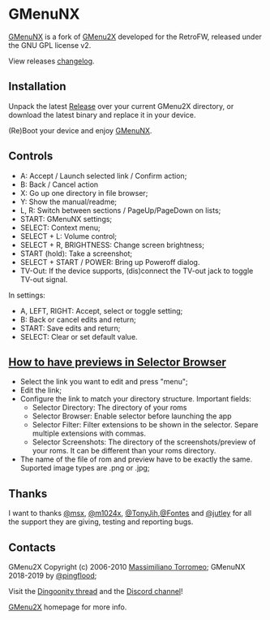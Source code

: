 # GMenuNX

[GMenuNX](https://github.com/pingflood/GMenuNX/) is a fork of [GMenu2X](http://mtorromeo.github.com/gmenu2x) developed for the RetroFW, released under the GNU GPL license v2.

View releases [changelog](ChangeLog.md).


## Installation

Unpack the latest [Release](https://github.com/pingflood/GMenuNX/releases/) over your current GMenu2X directory, or download the latest binary and replace it in your device.

(Re)Boot your device and enjoy [GMenuNX](https://github.com/pingflood/GMenuNX/).


## Controls

* A: Accept / Launch selected link / Confirm action;
* B: Back / Cancel action
* X: Go up one directory in file browser;
* Y: Show the manual/readme;
* L, R: Switch between sections / PageUp/PageDown on lists;
* START: GMenuNX settings;
* SELECT: Context menu;
* SELECT + L: Volume control;
* SELECT + R, BRIGHTNESS: Change screen brightness;
* START (hold): Take a screenshot;
* SELECT + START / POWER: Bring up Poweroff dialog.
* TV-Out: If the device supports, (dis)connect the TV-out jack to toggle TV-out signal.

In settings:

* A, LEFT, RIGHT: Accept, select or toggle setting;
* B: Back or cancel edits and return;
* START: Save edits and return;
* SELECT: Clear or set default value.


## [How to have previews in Selector Browser](http://boards.dingoonity.org/ingenic-jz4760-devices/gmenunext-let's-make-gmenu-great-again!/msg177392/#msg177392)

* Select the link you want to edit and press "menu";
* Edit the link;
* Configure the link to match your directory structure. Important fields:
	* Selector Directory: The directory of your roms
	* Selector Browser: Enable selector before launching the app
	* Selector Filter: Filter extensions to be shown in the selector. Separe multiple extensions with commas.
	* Selector Screenshots: The directory of the screenshots/preview of your roms. It can be different than your roms directory.
* The name of the file of rom and preview have to be exactly the same. Suported image types are .png or .jpg;


## Thanks

I want to thanks [@msx](https://boards.dingoonity.org/profile/msx/), [@m1024x](https://boards.dingoonity.org/profile/m1024/), [@TonyJih](http://github.com/tonyjih/),[@Fontes](https://www.deviantart.com/fontesmakua) and [@jutley](https://boards.dingoonity.org/profile/jutley/) for all the support they are giving, testing and reporting bugs.


## Contacts

GMenu2X Copyright (c) 2006-2010 [Massimiliano Torromeo](mailto:massimiliano.torromeo@gmail.com); GMenuNX 2018-2019 by [@pingflood](https://boards.dingoonity.org/profile/pingflood/);

Visit the [Dingoonity thread](http://boards.dingoonity.org/ingenic-jz4760-devices/gmenunext-\(gmenu2x-fork\)-new-releases/) and the [Discord channel](https://discord.gg/hvR5vK6)!

[GMenu2X](http://mtorromeo.github.com/gmenu2x) homepage for more info.
